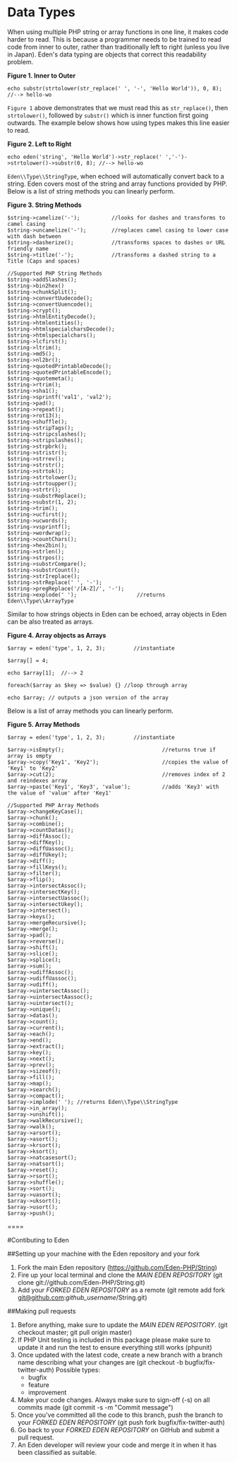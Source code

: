 # Data Types

When using multiple PHP string or array functions in one line, it makes code harder to read. This is because a programmer needs to be trained to read code from inner to outer, rather than traditionally left to right (unless you live in Japan). Eden's data typing are objects that correct this readability problem.

**Figure 1. Inner to Outer**

	echo substr(strtolower(str_replace(' ', '-', 'Hello World')), 0, 8); //--> hello-wo

`Figure 1` above demonstrates that we must read this as `str_replace()`, then `strtolower()`, followed by `substr()` which is inner function first going outwards. The example below shows how using types makes this line easier to read.

**Figure 2. Left to Right**

	echo eden('string', 'Hello World')->str_replace(' ','-')->strtolower()->substr(0, 8); //--> hello-wo

`Eden\\Type\\StringType`, when echoed will automatically convert back to a string. Eden covers most of the string and array functions provided by PHP. Below is a list of string methods you can linearly perform.

**Figure 3. String Methods**

	$string->camelize('-');          //looks for dashes and transforms to camel casing
	$string->uncamelize('-');        //replaces camel casing to lower case with dash between
	$string->dasherize();            //transforms spaces to dashes or URL friendly name
	$string->titlze('-');            //transforms a dashed string to a Title (Caps and spaces)
	 
	//Supported PHP String Methods
	$string->addSlashes();
	$string->bin2hex()
	$string->chunkSplit();
	$string->convertUudecode();  
	$string->convertUuencode();
	$string->crypt();    
	$string->htmlEntityDecode();
	$string->htmlentities(); 
	$string->htmlspecialcharsDecode();
	$string->htmlspecialchars(); 
	$string->lcfirst();
	$string->ltrim();    
	$string->md5();
	$string->nl2br();    
	$string->quotedPrintableDecode();
	$string->quotedPrintableEncode();    
	$string->quotemeta();
	$string->rtrim();    
	$string->sha1();
	$string->sprintf('val1', 'val2');    
	$string->pad();
	$string->repeat();   
	$string->rot13();
	$string->shuffle();  
	$string->stripTags();
	$string->stripcslashes();    
	$string->stripslashes();
	$string->strpbrk();  
	$string->stristr();
	$string->strrev();   
	$string->strstr();
	$string->strtok();   
	$string->strtolower();
	$string->strtoupper();   
	$string->strtr();
	$string->substrReplace();    
	$string->substr(1, 2);
	$string->trim(); 
	$string->ucfirst();
	$string->ucwords();  
	$string->vsprintf();
	$string->wordwrap(); 
	$string->countChars();
	$string->hex2bin();  
	$string->strlen();
	$string->strpos();   
	$string->substrCompare();
	$string->substrCount();  
	$string->strIreplace();
	$string->strReplace(' ', '-');
	$string->pregReplace('/[A-Z]/', '-');
	$string->explode(' ');                   //returns Eden\\Type\\ArrayType

Similar to how strings objects in Eden can be echoed, array objects in Eden can be also treated as arrays.

**Figure 4. Array objects as Arrays**

	$array = eden('type', 1, 2, 3);         //instantiate
	 
	$array[] = 4;
	 
	echo $array[1];  //--> 2
	 
	foreach($array as $key => $value) {} //loop through array
	 
	echo $array; // outputs a json version of the array

Below is a list of array methods you can linearly perform.

**Figure 5. Array Methods**

	$array = eden('type', 1, 2, 3);         //instantiate
	 
	$array->isEmpty();                               //returns true if array is empty
	$array->copy('Key1', 'Key2');                    //copies the value of 'Key1' to 'Key2'
	$array->cut(2);                                  //removes index of 2 and reindexes array
	$array->paste('Key1', 'Key3', 'value');          //adds 'Key3' with the value of 'value' after 'Key1'
	 
	//Supported PHP Array Methods
	$array->changeKeyCase();
	$array->chunk();
	$array->combine();
	$array->countDatas();
	$array->diffAssoc();
	$array->diffKey();
	$array->diffUassoc();
	$array->diffUkey();
	$array->diff();
	$array->fillKeys();
	$array->filter();
	$array->flip();
	$array->intersectAssoc();
	$array->intersectKey();
	$array->intersectUassoc();
	$array->intersectUkey();
	$array->intersect();
	$array->keys();
	$array->mergeRecursive();
	$array->merge();
	$array->pad();
	$array->reverse();
	$array->shift();
	$array->slice();
	$array->splice();
	$array->sum();
	$array->udiffAssoc();
	$array->udiffUassoc();
	$array->udiff();
	$array->uintersectAssoc();
	$array->uintersectAassoc();
	$array->uintersect();
	$array->unique();
	$array->datas();
	$array->count();
	$array->current();
	$array->each();
	$array->end();
	$array->extract();
	$array->key();
	$array->next();
	$array->prev();
	$array->sizeof();
	$array->fill();
	$array->map();
	$array->search();
	$array->compact();
	$array->implode(' '); //returns Eden\\Type\\StringType
	$array->in_array();
	$array->unshift();
	$array->walkRecursive();
	$array->walk();
	$array->arsort();
	$array->asort();
	$array->krsort();
	$array->ksort();
	$array->natcasesort();
	$array->natsort();
	$array->reset();
	$array->rsort();
	$array->shuffle();
	$array->sort();
	$array->uasort();
	$array->uksort();
	$array->usort();
	$array->push();

====

#Contibuting to Eden

##Setting up your machine with the Eden repository and your fork

1. Fork the main Eden repository (https://github.com/Eden-PHP/String)
2. Fire up your local terminal and clone the *MAIN EDEN REPOSITORY* (git clone git://github.com/Eden-PHP/String.git)
3. Add your *FORKED EDEN REPOSITORY* as a remote (git remote add fork git@github.com:*github_username*/String.git)

##Making pull requests

1. Before anything, make sure to update the *MAIN EDEN REPOSITORY*. (git checkout master; git pull origin master)
2. If PHP Unit testing is included in this package please make sure to update it and run the test to ensure everything still works (phpunit)
3. Once updated with the latest code, create a new branch with a branch name describing what your changes are (git checkout -b bugfix/fix-twitter-auth)
    Possible types:
    - bugfix
    - feature
    - improvement
4. Make your code changes. Always make sure to sign-off (-s) on all commits made (git commit -s -m "Commit message")
5. Once you've committed all the code to this branch, push the branch to your *FORKED EDEN REPOSITORY* (git push fork bugfix/fix-twitter-auth)
6. Go back to your *FORKED EDEN REPOSITORY* on GitHub and submit a pull request.
7. An Eden developer will review your code and merge it in when it has been classified as suitable.